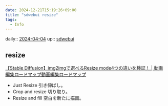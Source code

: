 ```yaml
---
date: 2024-12-21T15:19:26+09:00
title: "sdwebui resize"
tags:
  - Info
---
```


daily:: [2024-04-04](/Daily_Note/2024-04-04.md)
up:: [sdwebui](../Bar/App/stable-diffusion-webui.md)

## resize
[【Stable Diffusion】img2imgで選べるResize mode4つの違いを検証！ | 動画編集ロードマップ動画編集ロードマップ](https://freeblog-video.com/stable-diffusion_img2img_resize/)

- Just Resize
  引き伸ばし。
- Crop and resize
  切り取り。
- Resize and fill
  空白を新たに描画。